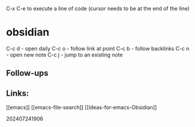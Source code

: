 
C-x C-e to execute a line of code (cursor needs to be at the end of the line)



# obsidian 

C-c d - open daily 
C-c o - follow link at point
C-c b - follow backlinks
C-c n - open new note
C-c j - jump to an existing note

## Follow-ups




## Links: 
[[emacs]]
[[emacs-file-search]]
[[Ideas-for-emacs-Obsidian]]




202407241906
